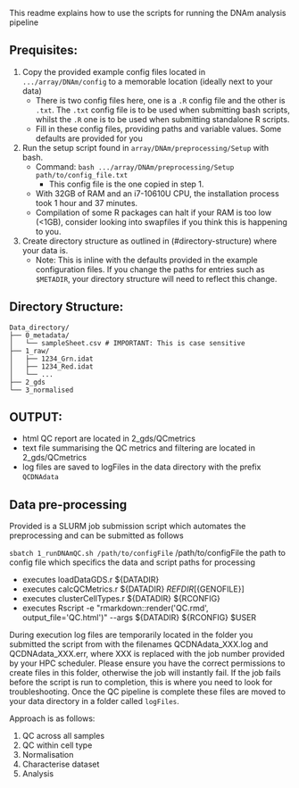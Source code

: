 This readme explains how to use the scripts for running the DNAm analysis pipeline

## Prequisites:

1) Copy the provided example config files located in `.../array/DNAm/config` to
a memorable location (ideally next to your data)
	* There is two config files here, one is a `.R` config file and the other is
	`.txt`. The `.txt` config file is to be used when submitting bash scripts,
	whilst the `.R` one is to be used when submitting standalone R scripts.
	* Fill in these config files, providing paths and variable values. Some
	defaults are provided for you
2) Run the setup script found in `array/DNAm/preprocessing/Setup` with bash.
    * Command: `bash .../array/DNAm/preprocessing/Setup path/to/config_file.txt`
		* This config file is the one copied in step 1.
	* With 32GB of RAM and an i7-10610U CPU, the installation process took 1
	hour and 37 minutes. 
	* Compilation of some R packages can halt if your RAM is too low (<1GB),
	consider looking into swapfiles if you think this is happening to you.
3) Create directory structure as outlined in (#directory-structure) where your
data is.
	* Note: This is inline with the defaults provided in the example
	configuration files. If you change the paths for entries such as
	`$METADIR`, your directory structure will need to reflect this change.

## Directory Structure:

```text
Data_directory/
├── 0_metadata/
│   └── sampleSheet.csv # IMPORTANT: This is case sensitive
├── 1_raw/
│   ├── 1234_Grn.idat
│   ├── 1234_Red.idat
│   └── ...
├── 2_gds
└── 3_normalised
```


## OUTPUT:

* html QC report are located in 2_gds/QCmetrics
* text file summarising the QC metrics and filtering are located in 2_gds/QCmetrics
* log files are saved to logFiles in the data directory with the prefix `QCDNAdata`

## Data pre-processing

Provided is a SLURM job submission script which automates the preprocessing and can be submitted as follows

`sbatch 1_runDNAmQC.sh /path/to/configFile`
	/path/to/configFile the path to config file which specifics the data and script paths for processing

* executes loadDataGDS.r ${DATADIR}
* executes calcQCMetrics.r ${DATADIR} ${REFDIR} [${GENOFILE}]
* executes clusterCellTypes.r ${DATADIR} ${RCONFIG} 
* executes Rscript -e "rmarkdown::render('QC.rmd', output_file='QC.html')" --args ${DATADIR} ${RCONFIG} $USER


During execution log files are temporarily located in the folder you submitted the script from with the filenames QCDNAdata_XXX.log and QCDNAdata_XXX.err, where XXX is replaced with the job number provided by your HPC scheduler. Please ensure you have the correct permissions to create files in this folder, otherwise the job will instantly fail. If the job fails before the script is run to completion, this is where you need to look for troubleshooting. Once the QC pipeline is complete these files are moved to your data directory in a folder called `logFiles`. 


Approach is as follows:

1. QC across all samples
2. QC within cell type
3. Normalisation
4. Characterise dataset
5. Analysis

